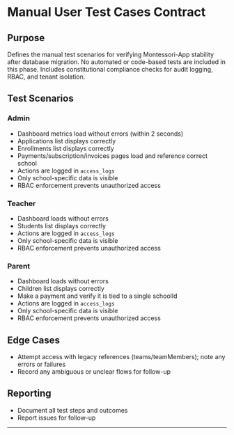 # Manual User Test Cases Contract

## Purpose
Defines the manual test scenarios for verifying Montessori-App stability after database migration. No automated or code-based tests are included in this phase. Includes constitutional compliance checks for audit logging, RBAC, and tenant isolation.

## Test Scenarios

### Admin
- Dashboard metrics load without errors (within 2 seconds)
- Applications list displays correctly
- Enrollments list displays correctly
- Payments/subscription/invoices pages load and reference correct school
- Actions are logged in `access_logs`
- Only school-specific data is visible
- RBAC enforcement prevents unauthorized access

### Teacher
- Dashboard loads without errors
- Students list displays correctly
- Actions are logged in `access_logs`
- Only school-specific data is visible
- RBAC enforcement prevents unauthorized access

### Parent
- Dashboard loads without errors
- Children list displays correctly
- Make a payment and verify it is tied to a single schoolId
- Actions are logged in `access_logs`
- Only school-specific data is visible
- RBAC enforcement prevents unauthorized access

## Edge Cases
- Attempt access with legacy references (teams/teamMembers); note any errors or failures
- Record any ambiguous or unclear flows for follow-up

## Reporting
- Document all test steps and outcomes
- Report issues for follow-up

---
